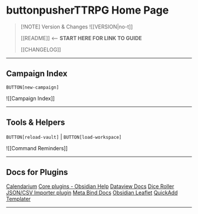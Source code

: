# buttonpusherTTRPG Home Page

> [!NOTE] Version & Changes
> ![[VERSION|no-t]]
>
> [[README]] <-- **START HERE FOR LINK TO GUIDE**
> 
> [[CHANGELOG]] 

---

## Campaign Index

`BUTTON[new-campaign]`

![[Campaign Index]]

---

## Tools & Helpers
`BUTTON[reload-vault]` | `BUTTON[load-workspace]`

![[Command Reminders]]

---

## Docs for Plugins
[Calendarium](https://github.com/javalent/the-calendarium)
[Core plugins - Obsidian Help](https://help.obsidian.md/Plugins/Core+plugins)
[Dataview Docs](https://blacksmithgu.github.io/obsidian-dataview/)
[Dice Roller](https://github.com/javalent/dice-roller)
[JSON/CSV Importer plugin](https://github.com/farling42/obsidian-import-json)
[Meta Bind Docs](https://www.moritzjung.dev/obsidian-meta-bind-plugin-docs/)
[Obsidian Leaflet](https://github.com/javalent/obsidian-leaflet)
[QuickAdd](https://quickadd.obsidian.guide)
[Templater](https://silentvoid13.github.io/Templater/)

---
